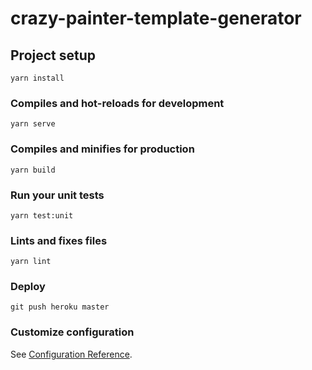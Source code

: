 # crazy-painter-template-generator

## Project setup
```
yarn install
```

### Compiles and hot-reloads for development
```
yarn serve
```

### Compiles and minifies for production
```
yarn build
```

### Run your unit tests
```
yarn test:unit
```

### Lints and fixes files
```
yarn lint
```

### Deploy
```
git push heroku master
```

### Customize configuration
See [Configuration Reference](https://cli.vuejs.org/config/).
